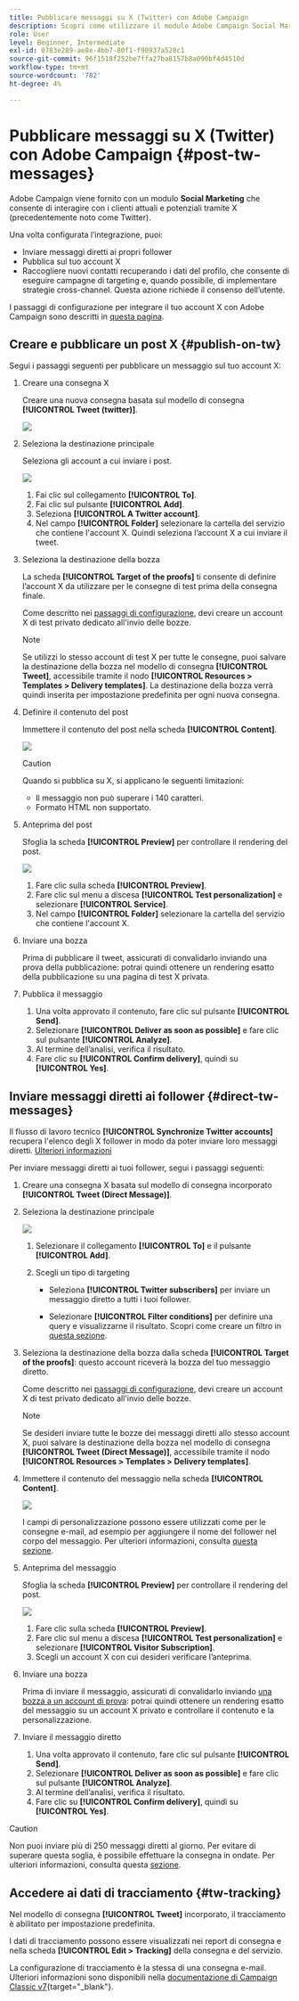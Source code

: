 ```yaml
---
title: Pubblicare messaggi su X (Twitter) con Adobe Campaign
description: Scopri come utilizzare il modulo Adobe Campaign Social Marketing per pubblicare messaggi su X (precedentemente noto come Twitter) e inviare messaggi diretti ai tuoi follower
role: User
level: Beginner, Intermediate
exl-id: 0783e289-ae8e-4bb7-80f1-f90937a528c1
source-git-commit: 96f1518f252be7ffa27ba8157b8a090bf4d4510d
workflow-type: tm+mt
source-wordcount: '782'
ht-degree: 4%

---
```



# Pubblicare messaggi su X (Twitter) con Adobe Campaign {#post-tw-messages}

Adobe Campaign viene fornito con un modulo **Social Marketing** che consente di interagire con i clienti attuali e potenziali tramite X (precedentemente noto come Twitter).

Una volta configurata l’integrazione, puoi:

* Inviare messaggi diretti ai propri follower
* Pubblica sul tuo account X
* Raccogliere nuovi contatti recuperando i dati del profilo, che consente di eseguire campagne di targeting e, quando possibile, di implementare strategie cross-channel. Questa azione richiede il consenso dell’utente.


I passaggi di configurazione per integrare il tuo account X con Adobe Campaign sono descritti in [questa pagina](../connect/ac-tw.md).

## Creare e pubblicare un post X {#publish-on-tw}

Segui i passaggi seguenti per pubblicare un messaggio sul tuo account X:

1. Creare una consegna X

   Creare una nuova consegna basata sul modello di consegna **[!UICONTROL Tweet (twitter)]**.

   ![](assets/tw-new-delivery.png)

1. Seleziona la destinazione principale

   Seleziona gli account a cui inviare i post.

   ![](assets/tw-define-target.png)

   1. Fai clic sul collegamento **[!UICONTROL To]**.
   1. Fai clic sul pulsante **[!UICONTROL Add]**.
   1. Seleziona **[!UICONTROL A Twitter account]**.
   1. Nel campo **[!UICONTROL Folder]** selezionare la cartella del servizio che contiene l&#39;account X. Quindi seleziona l’account X a cui inviare il tweet.

1. Seleziona la destinazione della bozza

   La scheda **[!UICONTROL Target of the proofs]** ti consente di definire l’account X da utilizzare per le consegne di test prima della consegna finale.

   Come descritto nei [passaggi di configurazione](../connect/ac-tw.md#tw-test-account), devi creare un account X di test privato dedicato all&#39;invio delle bozze.

   >[!NOTE]
   >
   >Se utilizzi lo stesso account di test X per tutte le consegne, puoi salvare la destinazione della bozza nel modello di consegna **[!UICONTROL Tweet]**, accessibile tramite il nodo **[!UICONTROL Resources > Templates > Delivery templates]**. La destinazione della bozza verrà quindi inserita per impostazione predefinita per ogni nuova consegna.

1. Definire il contenuto del post

   Immettere il contenuto del post nella scheda **[!UICONTROL Content]**.

   ![](assets/tw-delivery-content.png)

   >[!CAUTION]
   >
   >Quando si pubblica su X, si applicano le seguenti limitazioni:
   >
   >* Il messaggio non può superare i 140 caratteri.
   >* Formato HTML non supportato.
   >

1. Anteprima del post

   Sfoglia la scheda **[!UICONTROL Preview]** per controllare il rendering del post.

   ![](assets/tw-delivery-preview.png)

   1. Fare clic sulla scheda **[!UICONTROL Preview]**.
   1. Fare clic sul menu a discesa **[!UICONTROL Test personalization]** e selezionare **[!UICONTROL Service]**.
   1. Nel campo **[!UICONTROL Folder]** selezionare la cartella del servizio che contiene l&#39;account X.

1. Inviare una bozza

   Prima di pubblicare il tweet, assicurati di convalidarlo inviando una prova della pubblicazione: potrai quindi ottenere un rendering esatto della pubblicazione su una pagina di test X privata.

1. Pubblica il messaggio

   1. Una volta approvato il contenuto, fare clic sul pulsante **[!UICONTROL Send]**.
   1. Selezionare **[!UICONTROL Deliver as soon as possible]** e fare clic sul pulsante **[!UICONTROL Analyze]**.
   1. Al termine dell’analisi, verifica il risultato.
   1. Fare clic su **[!UICONTROL Confirm delivery]**, quindi su **[!UICONTROL Yes]**.

## Inviare messaggi diretti ai follower {#direct-tw-messages}

Il flusso di lavoro tecnico **[!UICONTROL Synchronize Twitter accounts]** recupera l&#39;elenco degli X follower in modo da poter inviare loro messaggi diretti. [Ulteriori informazioni](../connect/ac-tw.md#synchro-tw-accounts)

Per inviare messaggi diretti ai tuoi follower, segui i passaggi seguenti:

1. Creare una consegna X basata sul modello di consegna incorporato **[!UICONTROL Tweet (Direct Message)]**.

1. Seleziona la destinazione principale

   ![](assets/tw-dm-define-target.png)

   1. Selezionare il collegamento **[!UICONTROL To]** e il pulsante **[!UICONTROL Add]**.

   1. Scegli un tipo di targeting

      * Seleziona **[!UICONTROL Twitter subscribers]** per inviare un messaggio diretto a tutti i tuoi follower.

      * Selezionare **[!UICONTROL Filter conditions]** per definire una query e visualizzarne il risultato. Scopri come creare un filtro in [questa sezione](../audiences/create-filters.md#advanced-filters).

1. Seleziona la destinazione della bozza dalla scheda **[!UICONTROL Target of the proofs]**: questo account riceverà la bozza del tuo messaggio diretto.

   Come descritto nei [passaggi di configurazione](../connect/ac-tw.md#tw-test-account), devi creare un account X di test privato dedicato all&#39;invio delle bozze.


   >[!NOTE]
   >
   >Se desideri inviare tutte le bozze dei messaggi diretti allo stesso account X, puoi salvare la destinazione della bozza nel modello di consegna **[!UICONTROL Tweet (Direct Message)]**, accessibile tramite il nodo **[!UICONTROL Resources > Templates > Delivery templates]**.

1. Immettere il contenuto del messaggio nella scheda **[!UICONTROL Content]**.

   ![](assets/tw-dm-content.png)

   I campi di personalizzazione possono essere utilizzati come per le consegne e-mail, ad esempio per aggiungere il nome del follower nel corpo del messaggio. Per ulteriori informazioni, consulta [questa sezione](../send/personalize.md).

1. Anteprima del messaggio

   Sfoglia la scheda **[!UICONTROL Preview]** per controllare il rendering del post.

   ![](assets/tw-dm-preview.png)

   1. Fare clic sulla scheda **[!UICONTROL Preview]**.
   1. Fare clic sul menu a discesa **[!UICONTROL Test personalization]** e selezionare **[!UICONTROL Visitor Subscription]**.
   1. Scegli un account X con cui desideri verificare l’anteprima.

1. Inviare una bozza

   Prima di inviare il messaggio, assicurati di convalidarlo inviando [una bozza a un account di prova](../send/preview-and-proof.md): potrai quindi ottenere un rendering esatto del messaggio su un account X privato e controllare il contenuto e la personalizzazione.

1. Inviare il messaggio diretto

   1. Una volta approvato il contenuto, fare clic sul pulsante **[!UICONTROL Send]**.
   1. Selezionare **[!UICONTROL Deliver as soon as possible]** e fare clic sul pulsante **[!UICONTROL Analyze]**.
   1. Al termine dell’analisi, verifica il risultato.
   1. Fare clic su **[!UICONTROL Confirm delivery]**, quindi su **[!UICONTROL Yes]**.

>[!CAUTION]
>
>Non puoi inviare più di 250 messaggi diretti al giorno. Per evitare di superare questa soglia, è possibile effettuare la consegna in ondate. Per ulteriori informazioni, consulta questa [sezione](configure-and-send.md#sending-using-multiple-waves).


## Accedere ai dati di tracciamento {#tw-tracking}

Nel modello di consegna **[!UICONTROL Tweet]** incorporato, il tracciamento è abilitato per impostazione predefinita.

I dati di tracciamento possono essere visualizzati nei report di consegna e nella scheda **[!UICONTROL Edit > Tracking]** della consegna e del servizio.

La configurazione di tracciamento è la stessa di una consegna e-mail. Ulteriori informazioni sono disponibili nella [documentazione di Campaign Classic v7](https://experienceleague.adobe.com/docs/campaign-classic/using/sending-messages/monitoring-deliveries/about-delivery-monitoring.html?lang=it){target="_blank"}.

